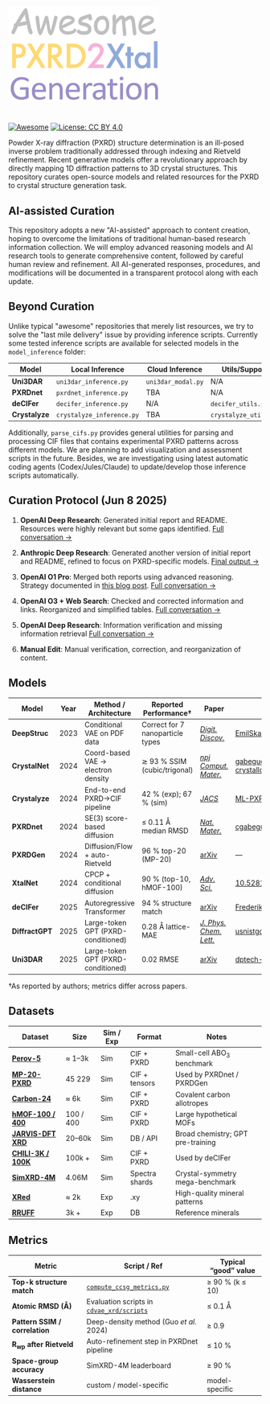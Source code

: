 <img src="assets/logo.png" width="300">

#

[![Awesome](https://awesome.re/badge.svg)](https://awesome.re)
[![License: CC BY 4.0](https://img.shields.io/badge/License-CC_BY_4.0-lightgrey.svg)](LICENSE)



Powder X-ray diffraction (PXRD) structure determination is an ill-posed inverse problem traditionally addressed through indexing and Rietveld refinement. Recent generative models offer a revolutionary approach by directly mapping 1D diffraction patterns to 3D crystal structures. This repository curates open-source models and related resources for the PXRD to crystal structure generation task.

## AI-assisted Curation

This repository adopts a new "AI-assisted" approach to content creation, hoping to overcome the limitations of traditional human-based research information collection. We will employ advanced reasoning models and AI research tools to generate comprehensive content, followed by careful human review and refinement. All AI-generated responses, procedures, and modifications will be documented in a transparent protocol along with each update.

## Beyond Curation

Unlike typical "awesome" repositories that merely list resources, we try to solve the "last mile delivery" issue by providing inference scripts. Currently some tested inference scripts are available for selected models in the `model_inference` folder:

| Model | Local Inference | Cloud Inference | Utils/Support | Environment |
|-------|-----------------|-----------------|---------------|-------------|
| **Uni3DAR** | `uni3dar_inference.py` | `uni3dar_modal.py` | N/A | `uni3dar_env.yml` |
| **PXRDnet** | `pxrdnet_inference.py` | TBA | N/A | `pxrdnet_env.yml` |
| **deCIFer** | `decifer_inference.py` | N/A | `decifer_utils.py` | `decifer_env.yml` |
| **Crystalyze** | `crystalyze_inference.py` | TBA | `crystalyze_utils.py` | `crystalyze_env.yml` |

Additionally, `parse_cifs.py` provides general utilities for parsing and processing CIF files that contains experimental PXRD patterns across different models. We are planning to add visualization and assessment scripts in the future. Besides, we are investigating using latest automatic coding agents (Codex/Jules/Claude) to update/develop those inference scripts automatically.


## Curation Protocol (Jun 8 2025)
1. **OpenAI Deep Research**: Generated initial report and README. Resources were highly relevant but some gaps identified. [Full conversation →](https://chatgpt.com/share/68461d44-2e8c-8005-a54f-e4fc7e3e462c)

2. **Anthropic Deep Research**: Generated another version of initial report and README, refined to focus on PXRD-specific models. [Final output →](https://claude.ai/public/artifacts/c47e47fb-55e8-4329-bf47-f602c281517f)

3. **OpenAI O1 Pro**: Merged both reports using advanced reasoning. Strategy documented in [this blog post](https://xiangyu-yin.com/content/post_deep_research.html). [Full conversation →](https://chatgpt.com/share/68462b6d-c924-8005-b27b-9315ee87796b)

4. **OpenAI O3 + Web Search**: Checked and corrected information and links. Reorganized and simplified tables. [Full conversation →](https://chatgpt.com/share/68462cb8-f7b4-8005-96e9-8b3d255a144f)

5. **OpenAI Deep Research**: Information verification and missing information retrieval [Full conversation →](https://chatgpt.com/share/68467093-dae0-8005-9afc-a0c40f0eb412)

6. **Manual Edit**: Manual verification, correction, and reorganization of content.



## Models

| Model           | Year | Method / Architecture                               | Reported Performance†            | Paper                                             | Implementation                                                 |
| --------------- | ---- | --------------------------------------------------- | -------------------------------- | ------------------------------------------------- | -------------------------------------------------------------- |
| **DeepStruc**   | 2023 | Conditional VAE on PDF data                         | Correct for 7 nanoparticle types | [*Digit. Discov.*](https://pubs.rsc.org/en/content/articlelanding/2023/dd/d2dd00086e)                      | [EmilSkaaning/DeepStruc](https://github.com/EmilSkaaning/DeepStruc)            |
| **CrystalNet**  | 2024 | Coord-based VAE → electron density                  | ≳ 93 % SSIM (cubic/trigonal)     | [*npj Comput. Mater.*](https://www.nature.com/articles/s41524-024-01401-8)                | [gabeguo/deep-crystallography-public](https://github.com/gabeguo/deep-crystallography-public) |
| **Crystalyze**  | 2024 | End-to-end PXRD→CIF pipeline                        | 42 % (exp); 67 % (sim)           | [*JACS*](https://pubs.acs.org/doi/abs/10.1021/jacs.4c10244)                          | [ML-PXRD/Crystalyze](https://github.com/ML-PXRD/Crystalyze)                                                              |
| **PXRDnet**     | 2024 | SE(3) score-based diffusion                         | ≤ 0.11 Å median RMSD             | [*Nat. Mater.*](https://www.nature.com/articles/s41563-025-02220-y)                                  | [cgabeguo/cdvae_xrd](https://github.com/gabeguo/cdvae_xrd)             |
| **PXRDGen**     | 2024 | Diffusion/Flow + auto-Rietveld                      | 96 % top-20 (MP-20)              | [arXiv](https://arxiv.org/abs/2409.04727)                                  | —                                                              |
| **XtalNet**     | 2024 | CPCP + conditional diffusion                        | 90 % (top-10, hMOF-100)          | [*Adv. Sci.*](https://advanced.onlinelibrary.wiley.com/doi/full/10.1002/advs.202410722) | [10.5281/zenodo.13629658](https://zenodo.org/records/13629658)                                                              |
| **deCIFer**     | 2025 | Autoregressive Transformer                          | 94 % structure match             | [arXiv](https://arxiv.org/abs/2502.02189)                                  | [FrederikLizakJohansen/deCIFer](https://github.com/FrederikLizakJohansen/deCIFer)     |
| **DiffractGPT** | 2025 | Large-token GPT (PXRD-conditioned)                  | 0.28 Å lattice-MAE               | [*J. Phys. Chem. Lett.*](https://pubs.acs.org/doi/full/10.1021/acs.jpclett.4c03137)             | [usnistgov/atomgpt](https://github.com/usnistgov/atomgpt)      |
| **Uni3DAR** | 2025 | Large-token GPT (PXRD-conditioned)                  | 0.02 RMSE               | [arXiv](https://arxiv.org/abs/2503.16278)             | [dptech-corp/Uni-3DAR](https://github.com/dptech-corp/Uni-3DAR)      |

†As reported by authors; metrics differ across papers.



## Datasets

| Dataset                                                                                          | Size      | Sim / Exp | Format         | Notes                                |
| ------------------------------------------------------------------------------------------------ | --------- | --------- | -------------- | ------------------------------------ |
| **[Perov-5](https://figshare.com/articles/dataset/Perov5/22705189)**          | ≈ 1–3k   | Sim       | CIF + PXRD     | Small-cell ABO<sub>3</sub> benchmark |
| **[MP-20-PXRD](https://github.com/gabeguo/cdvae_xrd/tree/main/data/mp_20)**     | 45 229    | Sim       | CIF + tensors  | Used by PXRDnet / PXRDGen            |
| **[Carbon-24](https://huggingface.co/datasets/albertvillanova/carbon_24)**  | ≈ 6k     | Sim       | CIF + PXRD     | Covalent carbon allotropes           |
| **[hMOF-100 / 400](https://doi.org/10.5281/zenodo.13629658)**                   | 100 / 400 | Sim       | CIF + PXRD     | Large hypothetical MOFs              |
| **[JARVIS-DFT XRD](https://jarvis.nist.gov/)**                             | 20–60k   | Sim       | DB / API       | Broad chemistry; GPT pre-training    |
| **[CHILI-3K / 100K](https://github.com/UlrikFriisJensen/CHILI)** | 100k + | Sim | CIF + PXRD | Used by deCIFer |
| **[SimXRD-4M](https://openreview.net/forum?id=mkuB677eMM)**                 | 4.06M    | Sim       | Spectra shards | Crystal-symmetry mega-benchmark      |
| **[XRed](https://github.com/WPEM/XRED)**                                        | ≈ 2k     | Exp       | .xy            | High-quality mineral patterns        |
| **[RRUFF](https://rruff.info/)** | 3k + | Exp | DB | Reference minerals|


## Metrics

| Metric                            | Script / Ref                                                                                                                    | Typical “good” value |
| --------------------------------- | ------------------------------------------------------------------------------------------------------------------------------- | -------------------- |
| **Top-k structure match**         | [`compute_ccsg_metrics.py`](https://github.com/dptech-corp/XtalNet/blob/main/scripts/compute_ccsg_metrics.py) | ≥ 90 % (k ≤ 10)      |
| **Atomic RMSD (Å)**               | Evaluation scripts in [`cdvae_xrd/scripts`](https://github.com/gabeguo/cdvae_xrd/tree/main/scripts)            | ≤ 0.1 Å              |
| **Pattern SSIM / correlation**    | Deep-density method (Guo *et al.* 2024)                                                                        | ≥ 0.9                |
| **R<sub>wp</sub> after Rietveld** | Auto-refinement step in PXRDnet pipeline                                                                       | ≤ 10 %               |
| **Space-group accuracy**          | SimXRD-4M leaderboard                                                                                      | ≥ 90 %               |
| **Wasserstein distance**          | custom / model-specific                                                                                                         | model-specific       |